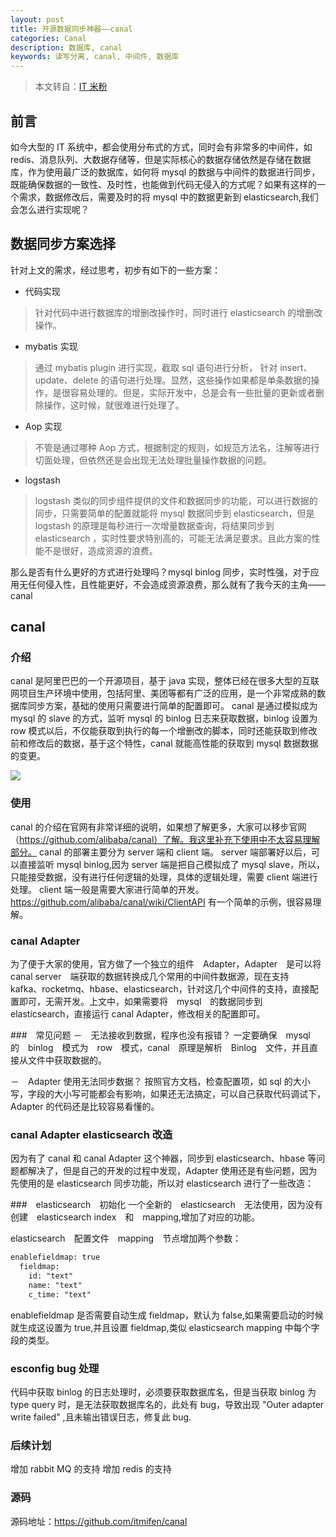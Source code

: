 ```yaml
---
layout: post
title: 开源数据同步神器——canal
categories: Canal
description: 数据库, canal
keywords: 读写分离, canal, 中间件, 数据库
---
```


>本文转自：[IT 米粉](https://www.cnblogs.com/joylee/p/10248106.html)

## 前言
如今大型的 IT 系统中，都会使用分布式的方式，同时会有非常多的中间件，如 redis、消息队列、大数据存储等，但是实际核心的数据存储依然是存储在数据库，作为使用最广泛的数据库，如何将 mysql 的数据与中间件的数据进行同步，既能确保数据的一致性、及时性，也能做到代码无侵入的方式呢？如果有这样的一个需求，数据修改后，需要及时的将 mysql 中的数据更新到 elasticsearch,我们会怎么进行实现呢？

## 数据同步方案选择
针对上文的需求，经过思考，初步有如下的一些方案：

- 代码实现
>针对代码中进行数据库的增删改操作时，同时进行 elasticsearch 的增删改操作。

- mybatis 实现
>通过 mybatis plugin 进行实现，截取 sql 语句进行分析， 针对 insert、update、delete 的语句进行处理。显然，这些操作如果都是单条数据的操作，是很容易处理的。但是，实际开发中，总是会有一些批量的更新或者删除操作，这时候，就很难进行处理了。

- Aop 实现
>不管是通过哪种 Aop 方式，根据制定的规则，如规范方法名，注解等进行切面处理，但依然还是会出现无法处理批量操作数据的问题。

- logstash 
>logstash 类似的同步组件提供的文件和数据同步的功能，可以进行数据的同步，只需要简单的配置就能将 mysql 数据同步到 elasticsearch，但是 logstash 的原理是每秒进行一次增量数据查询，将结果同步到 elasticsearch ，实时性要求特别高的，可能无法满足要求。且此方案的性能不是很好，造成资源的浪费。


那么是否有什么更好的方式进行处理吗？mysql binlog 同步，实时性强，对于应用无任何侵入性，且性能更好，不会造成资源浪费，那么就有了我今天的主角——canal

## canal
### 介绍
canal 是阿里巴巴的一个开源项目，基于 java 实现，整体已经在很多大型的互联网项目生产环境中使用，包括阿里、美团等都有广泛的应用，是一个非常成熟的数据库同步方案，基础的使用只需要进行简单的配置即可。 
canal 是通过模拟成为 mysql 的 slave 的方式，监听 mysql 的 binlog 日志来获取数据，binlog 设置为 row 模式以后，不仅能获取到执行的每一个增删改的脚本，同时还能获取到修改前和修改后的数据，基于这个特性，canal 就能高性能的获取到 mysql 数据数据的变更。

![](https://ws2.sinaimg.cn/large/006tNc79gy1fz0rzegysej30ou0bijrk.jpg)

### 使用
canal 的介绍在官网有非常详细的说明，如果想了解更多，大家可以移步官网（https://github.com/alibaba/canal）了解。我这里补充下使用中不太容易理解部分。
canal 的部署主要分为 server 端和 client 端。
server 端部署好以后，可以直接监听 mysql binlog,因为 server 端是把自己模拟成了 mysql slave，所以，只能接受数据，没有进行任何逻辑的处理，具体的逻辑处理，需要 client 端进行处理。
client 端一般是需要大家进行简单的开发。https://github.com/alibaba/canal/wiki/ClientAPI 有一个简单的示例，很容易理解。

### canal Adapter
为了便于大家的使用，官方做了一个独立的组件　Adapter，Adapter　是可以将　canal server　端获取的数据转换成几个常用的中间件数据源，现在支持　kafka、rocketmq、hbase、elasticsearch，针对这几个中间件的支持，直接配置即可，无需开发。上文中，如果需要将　mysql　的数据同步到　elasticsearch，直接运行 canal Adapter，修改相关的配置即可。

###　常见问题
－　无法接收到数据，程序也没有报错？
一定要确保　mysql　的　binlog　模式为　row　模式，canal　原理是解析　Binlog　文件，并且直接从文件中获取数据的。

－　Adapter 使用无法同步数据？
按照官方文档，检查配置项，如 sql 的大小写，字段的大小写可能都会有影响，如果还无法搞定，可以自己获取代码调试下，Adapter 的代码还是比较容易看懂的。

### canal Adapter elasticsearch 改造
因为有了 canal 和 canal Adapter 这个神器，同步到 elasticsearch、hbase 等问题都解决了，但是自己的开发的过程中发现，Adapter 使用还是有些问题，因为先使用的是 elasticsearch 同步功能，所以对 elasticsearch 进行了一些改造：

###　elasticsearch　初始化
一个全新的　elasticsearch　无法使用，因为没有创建　elasticsearch index　和　mapping,增加了对应的功能。

elasticsearch　配置文件　mapping　节点增加两个参数：
```xml
enablefieldmap: true
  fieldmap:
    id: "text"
    name: "text"
    c_time: "text"
```

enablefieldmap 是否需要自动生成 fieldmap，默认为 false,如果需要启动的时候就生成这设置为 true,并且设置 
fieldmap,类似 elasticsearch mapping 中每个字段的类型。

### esconfig bug 处理
代码中获取 binlog 的日志处理时，必须要获取数据库名，但是当获取 binlog 为 type query 时，是无法获取数据库名的，此处有 bug，导致出现 "Outer adapter write failed" ,且未输出错误日志，修复此 bug.

### 后续计划
增加 rabbit MQ 的支持
增加 redis 的支持

### 源码
源码地址：https://github.com/itmifen/canal
